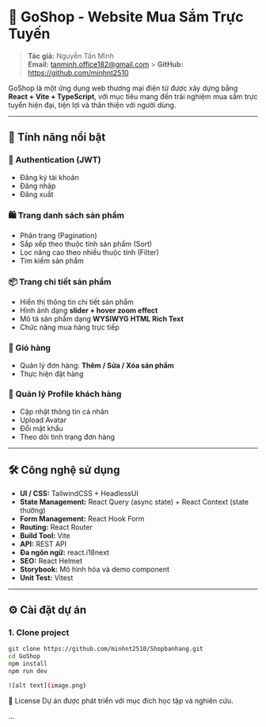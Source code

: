 # 🛒 GoShop - Website Mua Sắm Trực Tuyến

> **Tác giả:** Nguyễn Tấn Minh  
> **Email:** tanminh.office182@gmail.com > **GitHub:** https://github.com/minhnt2510

GoShop là một ứng dụng web thương mại điện tử được xây dựng bằng **React + Vite + TypeScript**, với mục tiêu mang đến trải nghiệm mua sắm trực tuyến hiện đại, tiện lợi và thân thiện với người dùng.

---

## 🚀 Tính năng nổi bật

### 🔑 Authentication (JWT)

- Đăng ký tài khoản
- Đăng nhập
- Đăng xuất

### 🛍️ Trang danh sách sản phẩm

- Phân trang (Pagination)
- Sắp xếp theo thuộc tính sản phẩm (Sort)
- Lọc nâng cao theo nhiều thuộc tính (Filter)
- Tìm kiếm sản phẩm

### 📦 Trang chi tiết sản phẩm

- Hiển thị thông tin chi tiết sản phẩm
- Hình ảnh dạng **slider + hover zoom effect**
- Mô tả sản phẩm dạng **WYSIWYG HTML Rich Text**
- Chức năng mua hàng trực tiếp

### 🛒 Giỏ hàng

- Quản lý đơn hàng: **Thêm / Sửa / Xóa sản phẩm**
- Thực hiện đặt hàng

### 👤 Quản lý Profile khách hàng

- Cập nhật thông tin cá nhân
- Upload Avatar
- Đổi mật khẩu
- Theo dõi tình trạng đơn hàng

---

## 🛠️ Công nghệ sử dụng

- **UI / CSS:** TailwindCSS + HeadlessUI
- **State Management:** React Query (async state) + React Context (state thường)
- **Form Management:** React Hook Form
- **Routing:** React Router
- **Build Tool:** Vite
- **API:** REST API
- **Đa ngôn ngữ:** react.i18next
- **SEO:** React Helmet
- **Storybook:** Mô hình hóa và demo component
- **Unit Test:** Vitest

---

## ⚙️ Cài đặt dự án

### 1. Clone project

```bash
git clone https://github.com/minhnt2510/Shopbanhang.git
cd GoShop
npm install
npm run dev

![alt text](image.png)
```

📜 License
Dự án được phát triển với mục đích học tập và nghiên cứu.

...
